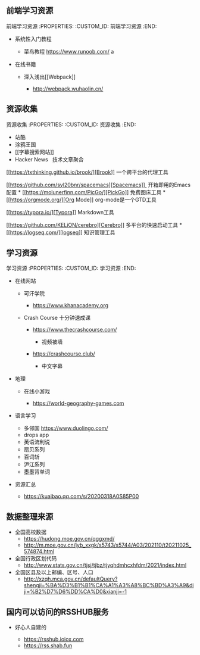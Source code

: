 前端学习资源
---------------------------

前端学习资源
   :PROPERTIES:
   :CUSTOM_ID: 前端学习资源
   :END:

- 系统性入门教程

  - 菜鸟教程 https://www.runoob.com/
a
- 在线书籍

  - 深入浅出[[Webpack]]

    - http://webpack.wuhaolin.cn/


资源收集
---------------------------

资源收集
   :PROPERTIES:
   :CUSTOM_ID: 资源收集
   :END:

- 站酷
- 涂鸦王国
- [[字幕搜索网站]]
- Hacker News   技术文章聚合

[[https://txthinking.github.io/brook/][Brook]] 一个跨平台的代理工具

[[https://github.com/syl20bnr/spacemacs][Spacemacs]] 
开箱即用的Emacs配置 * [[https://molunerfinn.com/PicGo/][PickGo]]
免费图床工具 * [[https://orgmode.org/][Org Mode]] org-mode是一个GTD工具

[[https://typora.io/][Typora]] Markdown工具

[[https://github.com/KELiON/cerebro][Cerebro]] 多平台的快速启动工具 *
[[https://logseq.com/][logseq]] 知识管理工具



学习资源
---------------------------

学习资源
   :PROPERTIES:
   :CUSTOM_ID: 学习资源
   :END:

- 在线网站

  - 可汗学院

    - https://www.khanacademy.org

  - Crash Course 十分钟速成课

    - https://www.thecrashcourse.com/

      - 视频被墙

    - https://crashcourse.club/

      - 中文字幕

- 地理

  - 在线小游戏

    - https://world-geography-games.com

- 语言学习

  - 多邻国 https://www.duolingo.com/
  - drops app
  - 英语流利说
  - 扇贝系列
  - 百词斩
  - 沪江系列
  - 墨墨背单词

- 资源汇总

  - https://kuaibao.qq.com/s/20200318A0S85P00




数据整理来源
---------------------------
+ 全国高校数据
    * https://hudong.moe.gov.cn/qggxmd/
    * http://m.moe.gov.cn/jyb_xxgk/s5743/s5744/A03/202110/t20211025_574874.html
+ 全国行政区划代码
    * http://www.stats.gov.cn/tjsj/tjbz/tjyqhdmhcxhfdm/2021/index.html
+ 全国区县及以上邮编、区号、人口
    * http://xzqh.mca.gov.cn/defaultQuery?shengji=%BA%D3%B1%B1%CA%A1%A3%A8%BC%BD%A3%A9&diji=%B2%D7%D6%DD%CA%D0&xianji=-1



国内可以访问的RSSHUB服务
---------------------------

- 好心人自建的

  - https://rsshub.ioiox.com
  - https://rss.shab.fun
